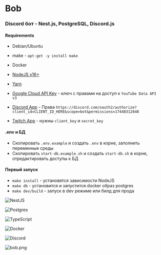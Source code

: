 # Bob

### Discord бот - Nest.js, PostgreSQL, Discord.js

#### Requirements

- Debian/Ubuntu
-  make - `apt-get -y install make`
- Docker
-  [NodeJS v16+](https://github.com/nvm-sh/nvm)
-  [Yarn](https://classic.yarnpkg.com/lang/en/docs/install)

-  [Google Cloud API Key](https://console.cloud.google.com/) - ключ с правами на доступ к `YouTube Data API v3`

-  [Discord App](https://discord.com/developers/applications) - Права `https://discord.com/oauth2/authorize?client_id=CLIENT_ID_HERE&scope=bot&permissions=17448312848`

-  [Twitch App](https://dev.twitch.tv/console/apps) - нужны `client_key` и `secret_key`

#### .env и БД

 - Скопировать `.env.example` и создать `.env` в корне, заполнить переменные среды
 - Скопировать `start-db.example.sh` и создать `start-db.sh` в корне, отредактировать доступы к БД
 
#### Первый запуск
 - `make install` - установятся зависимости NodeJS
 - `make db` - установится и запустится docker образ postgres
 - `make dev/build` - запуск в dev режиме или билд для прода

  

![NestJS](https://img.shields.io/badge/nestjs-%23E0234E.svg?style=for-the-badge&logo=nestjs&logoColor=white)

![Postgres](https://img.shields.io/badge/postgres-%23316192.svg?style=for-the-badge&logo=postgresql&logoColor=white)

![TypeScript](https://img.shields.io/badge/typescript-%23007ACC.svg?style=for-the-badge&logo=typescript&logoColor=white)

![Docker](https://img.shields.io/badge/docker-%230db7ed.svg?style=for-the-badge&logo=docker&logoColor=white)

![Discord](https://img.shields.io/badge/Discord-%235865F2.svg?style=for-the-badge&logo=discord&logoColor=white)

  

![bob.png](https://aspectro.pw/img/bob_github.png)